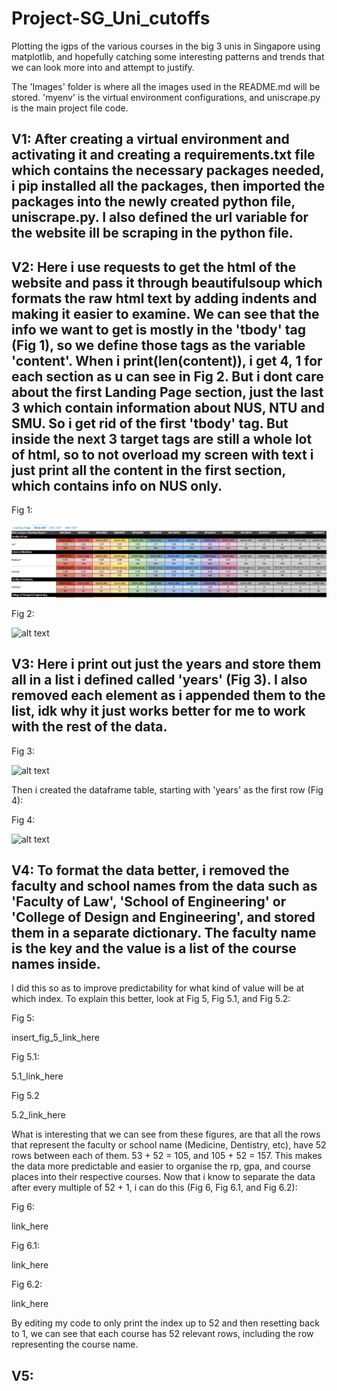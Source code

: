 # Project-SG_Uni_cutoffs
Plotting the igps of the various courses in the big 3 unis in Singapore using matplotlib, and hopefully catching some interesting patterns and trends that we can look more into and attempt to justify.

The 'Images' folder is where all the images used in the README.md will be stored. 'myenv' is the virtual environment configurations, and uniscrape.py is the main project file code.

## V1: After creating a virtual environment and activating it and creating a requirements.txt file which contains the necessary packages needed, i pip installed all the packages, then imported the packages into the newly created python file, uniscrape.py. I also defined the url variable for the website ill be scraping in the python file.

## V2: Here i use requests to get the html of the website and pass it through beautifulsoup which formats the raw html text by adding indents and making it easier to examine. We can see that the info we want to get is mostly in the 'tbody' tag (Fig 1), so we define those tags as the variable 'content'. When i print(len(content)), i get 4, 1 for each section as u can see in Fig 2. But i dont care about the first Landing Page section, just the last 3 which contain information about NUS, NTU and SMU. So i get rid of the first 'tbody' tag. But inside the next 3 target tags are still a whole lot of html, so to not overload my screen with text i just print all the content in the first section, which contains info on NUS only.

Fig 1:

![alt text](image.png)

Fig 2:

![alt text](image-1.png)

## V3: Here i print out just the years and store them all in a list i defined called 'years' (Fig 3). I also removed each element as i appended them to the list, idk why it just works better for me to work with the rest of the data.

Fig 3:

![alt text](image-1.png)

Then i created the dataframe table, starting with 'years' as the first row (Fig 4):

Fig 4:

![alt text](image-2.png)

## V4: To format the data better, i removed the faculty and school names from the data such as 'Faculty of Law', 'School of Engineering' or 'College of Design and Engineering', and stored them in a separate dictionary. The faculty name is the key and the value is a list of the course names inside.
I did this so as to improve predictability for what kind of value will be at which index. To explain this better, look at Fig 5, Fig 5.1, and Fig 5.2:

Fig 5:

insert_fig_5_link_here

Fig 5.1:

5.1_link_here

Fig 5.2

5.2_link_here

What is interesting that we can see from these figures, are that all the rows that represent the faculty or school name (Medicine, Dentistry, etc), have 52 rows between each of them. 53 + 52 = 105, and 105 + 52 = 157. This makes the data more predictable and easier to organise the rp, gpa, and course places into their respective courses.
Now that i know to separate the data after every multiple of 52 + 1, i can do this (Fig 6, Fig 6.1, and Fig 6.2):

Fig 6:

link_here

Fig 6.1:

link_here

Fig 6.2:

link_here

By editing my code to only print the index up to 52 and then resetting back to 1, we can see that each course has 52 relevant rows, including the row representing the course name.

## V5: